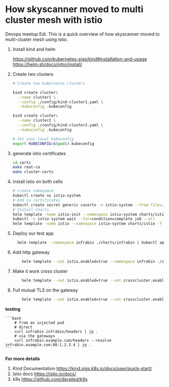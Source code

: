 # How skyscanner moved to multi cluster mesh with istio

Devops meetup Edi. This is a quick overview of how skyscanner moved to multi-cluster mesh using istio.


1. Install kind and helm

    https://github.com/kubernetes-sigs/kind#installation-and-usage
    https://helm.sh/docs/intro/install/


1. Create two clusters
    ```bash
    # Create two kubernetes clusters

    kind create cluster\
      --name cluster1 \
      --config ./config/kind-cluster1.yaml \
      --kubeconfig .kubeconfig

    kind create cluster\
      --name cluster2 \
      --config ./config/kind-cluster2.yaml \
      --kubeconfig .kubeconfig

    # Set your local kubeconfig
    export KUBECONFIG=$(pwd)/.kubeconfig
    ```

1. generate istio certificates

    ```bash
    cd certs
    make root-ca
    make cluster-certs
    ```

1. install istio on both cells
    ```bash
    # create namespace
    kubectl create ns istio-system
    # Add ca certificates
    kubectl create secret generic cacerts -n istio-system --from-file=./certs/cluster/ca-cert.pem --from-file=./certs/cluster/ca-key.pem --from-file=./certs/cluster/root-cert.pem --from-file=./certs/cluster/cert-chain.pem
    # Install charts
    helm template -name istio-init --namespace istio-system charts/istio-init | kubectl apply -f -
    kubectl -n istio-system wait --for=condition=complete job --all
    helm template -name istio --namespace istio-system charts/istio -f config/istio.yaml | kubectl apply -f -
    ```

1. Deploy our test app
    ```bash
      helm template --namespace infrabin ./charts/infrabin | kubectl apply -f -
    ```

1. Add http gateway

    ```bash
        helm template --set istio.enabled=true --namespace infrabin ./charts/infrabin | kubectl apply -f -
    ```

1. Make it work cross cluster

    ```bash
        helm template --set istio.enabled=true --set crosscluster.enabled=true --namespace infrabin ./charts/infrabin | kubectl apply -f -
    ```

1. Full mutual TLS on the gateway

    ```bash
        helm template --set istio.enabled=true --set crosscluster.enabled=true --set istio.mtls=true --namespace infrabin ./charts/infrabin | kubectl apply -f -
    ```
    
**testing**

    ```bash
        # from an injected pod
        # direct
        curl infrabin.infrabin/headers | jq .
        # via the gateways
        curl infrabin.example.com/headers --resolve infrabin.example.com:80:1.2.3.4 | jq .
    ```

**For more details**

1. Kind Documentation
    https://kind.sigs.k8s.io/docs/user/quick-start/
1. Istio docs
    https://istio.io/docs/
1. k9s
    https://github.com/derailed/k9s
